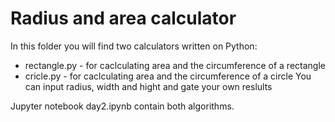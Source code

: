 # Radius and area calculator
In this folder you will find two calculators written on Python: 
- rectangle.py - for caclculating area and the circumference of a rectangle
- cricle.py - for caclculating area and the circumference of a circle
You can input radius, width and hight and gate your own reslults

Jupyter notebook day2.ipynb contain both algorithms.

